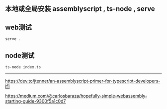 ## 本地或全局安装 assemblyscript , ts-node , serve



## web测试

`serve .`



## node测试

`ts-node index.ts`



------



[^参考]: 

https://dev.to/jtenner/an-assemblyscript-primer-for-typescript-developers-lf1

https://medium.com/@carlosbaraza/hopefully-simple-webassembly-starting-guide-9300f5a1c0d7

